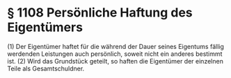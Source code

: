 # § 1108 Persönliche Haftung des Eigentümers
(1) Der Eigentümer haftet für die während der Dauer seines Eigentums fällig werdenden Leistungen auch persönlich, soweit nicht ein anderes bestimmt ist.
(2) Wird das Grundstück geteilt, so haften die Eigentümer der einzelnen Teile als Gesamtschuldner.